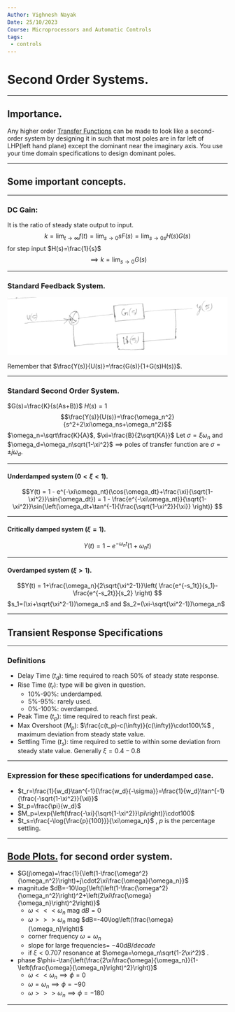 ```yaml
---
Author: Vighnesh Nayak
Date: 25/10/2023
Course: Microprocessors and Automatic Controls
tags:
 - controls
---
```

# Second Order Systems.
---

## Importance.
Any higher order [Transfer Functions](Transfer%20Functions.md)  can be made to look like a second-order system by designing it in such that most poles are in far left of LHP(left hand plane) except the dominant [](Transfer%20Functions.md#poles|poles) near the imaginary axis. 
You use your time domain specifications to design dominant poles.

---
## Some important concepts.
---
### DC Gain:
It is the ratio of steady state output to input.
$$
k=\lim_{t\to\infty}f(t)=\lim_{s\to0}sF(s)=\lim_{s\to0s}H(s)G(s)
$$
for step input $H(s)=\frac{1}{s}$ 
$$\implies k=\lim_{s\to0}G(s)$$

---
### Standard Feedback System.
![stdFeedbackSys](./attachments/stdFeedbackSys.png)

Remember that $\frac{Y(s)}{U(s)}=\frac{G(s)}{1+G(s)H(s)}$.

---
### Standard Second Order System.
$G(s)=\frac{K}{s(As+B)}$
$H(s)=1$
$$\frac{Y(s)}{U(s)}=\frac{\omega_n^2}{s^2+2\xi\omega_ns+\omega_n^2}$$
$\omega_n=\sqrt\frac{K}{A}$, $\xi=\frac{B}{2\sqrt{KA}}$
Let $\sigma=\xi\omega_n$ and $\omega_d=\omega_n\sqrt{1-\xi^2}$
$\implies$ poles of transfer function are $\sigma=\pm j\omega_d$.

---
#### Underdamped system ($0<\xi<1$).
$$Y(t) = 1 - e^{-\xi\omega_nt}(\cos{\omega_dt}+\frac{\xi}{\sqrt{1-\xi^2}}\sin{\omega_dt}) = 1 - \frac{e^{-\xi\omega_nt}}{\sqrt{1-\xi^2}}\sin{\left(\omega_dt+\tan^{-1}{\frac{\sqrt{1-\xi^2}}{\xi}} \right)} $$

---
#### Critically damped system ($\xi=1$).
$$Y(t) = 1-e^{-\omega_nt}(1+\omega_nt) $$

---
#### Overdamped system ($\xi>1$).
$$Y(t) = 1+\frac{\omega_n}{2\sqrt{\xi^2-1}}\left( \frac{e^{-s_1t}}{s_1}-\frac{e^{-s_2t}}{s_2} \right) $$
$s_1=(\xi+\sqrt{\xi^2-1})\omega_n$ and $s_2=(\xi-\sqrt{\xi^2-1})\omega_n$

---
## Transient Response Specifications
---
### Definitions
- Delay Time ($t_d$): time required to reach 50% of steady state response.
- Rise Time ($t_r$): type will be given in question.
	- 10%-90%: underdamped.
	- 5%-95%: rarely used.
	- 0%-100%: overdamped.
- Peak Time ($t_p$): time required to reach first peak.
- Max Overshoot ($M_p$): $\frac{c(t_p)-c(\infty)}{c(\infty)}\cdot100\%$ , maximum deviation from steady state value.
- Settling Time ($t_s$): time required to settle to within some deviation from steady state value.
Generally $\xi=0.4-0.8$

---
### Expression for these specifications for underdamped case.
- $t_r=\frac{1}{w_d}\tan^{-1}{\frac{w_d}{-\sigma}}=\frac{1}{w_d}\tan^{-1}{\frac{-\sqrt{1-\xi^2}}{\xi}}$
- $t_p=\frac{\pi}{w_d}$
- $M_p=\exp{\left(\frac{-\xi}{\sqrt{1-\xi^2}}\pi\right)}\cdot100$
- $t_s=\frac{-\log{\frac{p}{100}}}{\xi\omega_n}$ , $p$ is the percentage settling.

---
## [Bode Plots.](Bode%20Plots..md) for second order system.
- $G(j\omega)=\frac{1}{\left(1-\frac{\omega^2}{\omega_n^2}\right)+j\cdot2\xi\frac{\omega}{\omega_n}}$
- magnitude $dB=-10\log{\left(\left(1-\frac{\omega^2}{\omega_n^2}\right)^2+\left(2\xi\frac{\omega}{\omega_n}\right)^2\right)}$
	- $\omega<<<\omega_n$  mag $dB=0$
	- $\omega>>>\omega_n$  mag $dB=-40\log\left(\frac{\omega}{\omega_n}\right)$
	- corner frequency $\omega=\omega_n$
	- slope for large frequencies= $-40dB/decade$
	- if $\xi<0.707$ resonance at $\omega=\omega_n\sqrt{1-2\xi^2}$ .
- phase $\phi=-\tan{\left(\frac{2\xi\frac{\omega}{\omega_n}}{1-\left(\frac{\omega}{\omega_n}\right)^2}\right)}$
	- $\omega<<\omega_n \implies \phi=0$
	- $\omega=\omega_n \implies \phi=-90$
	- $\omega>>>\omega_n \implies \phi=-180$
---
